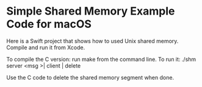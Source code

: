 # Simple Shared Memory Example Code for macOS

Here is a Swift project that shows how to used Unix shared memory. 
Compile and run it from Xcode.

To compile the C version: run make from the command line.
To run it: ./shm server &lt;msg &gt;| client | delete

Use the C code to delete the shared memory segment when done.


